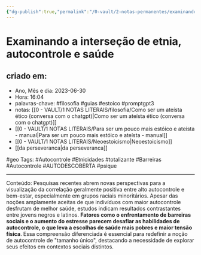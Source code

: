 ```yaml
---
{"dg-publish":true,"permalink":"/0-vault/2-notas-permanentes/examinando-a-intersecao-de-etnia-autocontrole-e-saude/","tags":["permanente","filosofia","guias","estoico","promptgpt3","geo","Autocontrole","Etnicidades","totalizante","Barreiras","AUTODESCOBERTA","psique"],"dgHomeLink":true,"dgShowLocalGraph":true,"dgShowFileTree":true,"dgEnableSearch":true}
---
```


# Examinando a interseção de etnia, autocontrole e saúde

## criado em: 
-  Ano, Mês e dia: 2023-06-30
- Hora: 16:04
- palavras-chave: #filosofia #guias #estoico #promptgpt3  
- notas: [[0 - VAULT/1 NOTAS LITERAIS/filosofia/Como ser um ateísta ético (conversa com o chatgpt)\|Como ser um ateísta ético (conversa com o chatgpt)]]
- [[0 - VAULT/1 NOTAS LITERAIS/Para ser um pouco mais estóico e ateísta - manual\|Para ser um pouco mais estóico e ateísta - manual]]
- [[0 - VAULT/1 NOTAS LITERAIS/Neoestoicismo\|Neoestoicismo]]
- [[da perseveranca\|da perseveranca]]

#geo 
Tags: #Autocontrole #Etnicidades #totalizante  #Barreiras #Autocontrole #AUTODESCOBERTA #psique 

---
Conteúdo: Pesquisas recentes abrem novas perspectivas para a visualização da correlação geralmente positiva entre alto autocontrole e bem-estar, especialmente em grupos raciais minoritários. Apesar das noções amplamente aceitas de que indivíduos com maior autocontrole desfrutam de melhor saúde, estudos indicam resultados contrastantes entre jovens negros e latinos. **Fatores como o enfrentamento de barreiras sociais e o aumento do estresse parecem desafiar as habilidades de autocontrole, o que leva a escolhas de saúde mais pobres e maior tensão física**. Essa compreensão diferenciada é essencial para redefinir a noção de autocontrole de "tamanho único", destacando a necessidade de explorar seus efeitos em contextos sociais distintos.